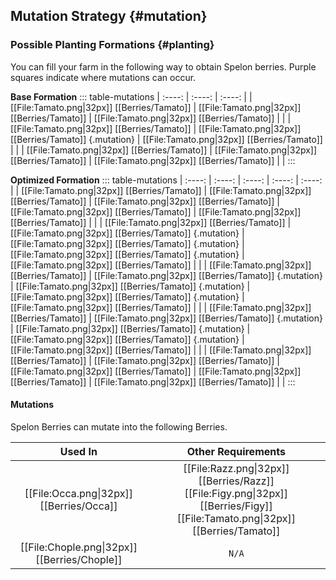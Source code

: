## Mutation Strategy {#mutation}

### Possible Planting Formations {#planting}

You can fill your farm in the following way to obtain Spelon berries. Purple squares indicate where mutations can occur.

**Base Formation**
::: table-mutations
| :----: | :----: | :----: |
| [[File:Tamato.png\|32px]] [[Berries/Tamato]] | [[File:Tamato.png\|32px]] [[Berries/Tamato]] | [[File:Tamato.png\|32px]] [[Berries/Tamato]] | |
| [[File:Tamato.png\|32px]] [[Berries/Tamato]] | [[File:Tamato.png\|32px]] [[Berries/Tamato]] {.mutation} | [[File:Tamato.png\|32px]] [[Berries/Tamato]] | |
| [[File:Tamato.png\|32px]] [[Berries/Tamato]] | [[File:Tamato.png\|32px]] [[Berries/Tamato]] | [[File:Tamato.png\|32px]] [[Berries/Tamato]] | |
:::

**Optimized Formation**
::: table-mutations
| :----: | :----: | :----: | :----: | :----: |
| [[File:Tamato.png\|32px]] [[Berries/Tamato]] | [[File:Tamato.png\|32px]] [[Berries/Tamato]] | [[File:Tamato.png\|32px]] [[Berries/Tamato]] | [[File:Tamato.png\|32px]] [[Berries/Tamato]] | [[File:Tamato.png\|32px]] [[Berries/Tamato]] | |
| [[File:Tamato.png\|32px]] [[Berries/Tamato]] | [[File:Tamato.png\|32px]] [[Berries/Tamato]] {.mutation} | [[File:Tamato.png\|32px]] [[Berries/Tamato]] {.mutation} | [[File:Tamato.png\|32px]] [[Berries/Tamato]] {.mutation} | [[File:Tamato.png\|32px]] [[Berries/Tamato]] | |
| [[File:Tamato.png\|32px]] [[Berries/Tamato]] | [[File:Tamato.png\|32px]] [[Berries/Tamato]] {.mutation} | [[File:Tamato.png\|32px]] [[Berries/Tamato]] {.mutation} | [[File:Tamato.png\|32px]] [[Berries/Tamato]] {.mutation} | [[File:Tamato.png\|32px]] [[Berries/Tamato]] | |
| [[File:Tamato.png\|32px]] [[Berries/Tamato]] | [[File:Tamato.png\|32px]] [[Berries/Tamato]] {.mutation} | [[File:Tamato.png\|32px]] [[Berries/Tamato]] {.mutation} | [[File:Tamato.png\|32px]] [[Berries/Tamato]] {.mutation} | [[File:Tamato.png\|32px]] [[Berries/Tamato]] | |
| [[File:Tamato.png\|32px]] [[Berries/Tamato]] | [[File:Tamato.png\|32px]] [[Berries/Tamato]] | [[File:Tamato.png\|32px]] [[Berries/Tamato]] | [[File:Tamato.png\|32px]] [[Berries/Tamato]] | [[File:Tamato.png\|32px]] [[Berries/Tamato]] | |
:::

#### Mutations
Spelon Berries can mutate into the following Berries.

| Used In                                       | Other Requirements |
| :---:                                         | :---: |
| [[File:Occa.png\|32px]] [[Berries/Occa]]      | [[File:Razz.png\|32px]] [[Berries/Razz]] [[File:Figy.png\|32px]] [[Berries/Figy]] [[File:Tamato.png\|32px]] [[Berries/Tamato]] |
| [[File:Chople.png\|32px]] [[Berries/Chople]]  | `N/A` |